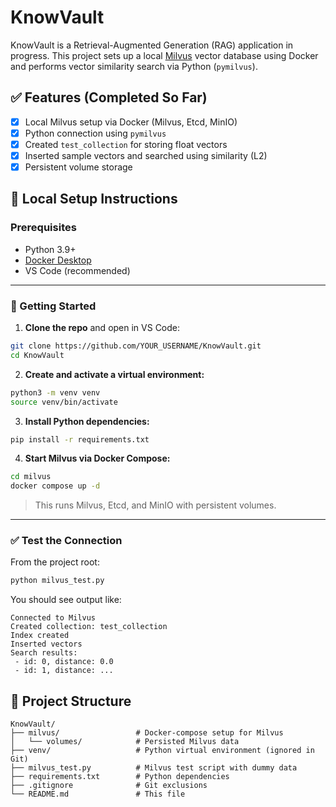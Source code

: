 # KnowVault

KnowVault is a Retrieval-Augmented Generation (RAG) application in progress. This project sets up a local [Milvus](https://milvus.io) vector database using Docker and performs vector similarity search via Python (`pymilvus`).

## ✅ Features (Completed So Far)

- [x] Local Milvus setup via Docker (Milvus, Etcd, MinIO)
- [x] Python connection using `pymilvus`
- [x] Created `test_collection` for storing float vectors
- [x] Inserted sample vectors and searched using similarity (L2)
- [x] Persistent volume storage

## 🔧 Local Setup Instructions

### Prerequisites

- Python 3.9+
- [Docker Desktop](https://www.docker.com/products/docker-desktop)
- VS Code (recommended)

---

### 🚀 Getting Started

1. **Clone the repo** and open in VS Code:

```bash
git clone https://github.com/YOUR_USERNAME/KnowVault.git
cd KnowVault
````

2. **Create and activate a virtual environment:**

```bash
python3 -m venv venv
source venv/bin/activate
```

3. **Install Python dependencies:**

```bash
pip install -r requirements.txt
```

4. **Start Milvus via Docker Compose:**

```bash
cd milvus
docker compose up -d
```

> This runs Milvus, Etcd, and MinIO with persistent volumes.

---

### ✅ Test the Connection

From the project root:

```bash
python milvus_test.py
```

You should see output like:

```
Connected to Milvus
Created collection: test_collection
Index created
Inserted vectors
Search results:
 - id: 0, distance: 0.0
 - id: 1, distance: ...
```

## 📁 Project Structure

```
KnowVault/
├── milvus/                 # Docker-compose setup for Milvus
│   └── volumes/            # Persisted Milvus data
├── venv/                   # Python virtual environment (ignored in Git)
├── milvus_test.py          # Milvus test script with dummy data
├── requirements.txt        # Python dependencies
├── .gitignore              # Git exclusions
└── README.md               # This file
```
